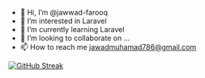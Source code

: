 - 👋 Hi, I’m @jawwad-farooq
- 👀 I’m interested in Laravel
- 🌱 I’m currently learning Laravel
- 💞️ I’m looking to collaborate on ...
- 📫 How to reach me jawadmuhamad786@gmail.com

<!---
jawwad-farooq/jawwad-farooq is a ✨ special ✨ repository because its `README.md` (this file) appears on your GitHub profile.
You can click the Preview link to take a look at your changes.
--->
[![GitHub Streak](https://streak-stats.demolab.com?user=jawwad-farooq)](https://git.io/streak-stats)
